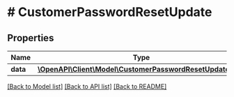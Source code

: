 # # CustomerPasswordResetUpdate

## Properties

Name | Type | Description | Notes
------------ | ------------- | ------------- | -------------
**data** | [**\OpenAPI\Client\Model\CustomerPasswordResetUpdateData**](CustomerPasswordResetUpdateData.md) |  |

[[Back to Model list]](../../README.md#models) [[Back to API list]](../../README.md#endpoints) [[Back to README]](../../README.md)
